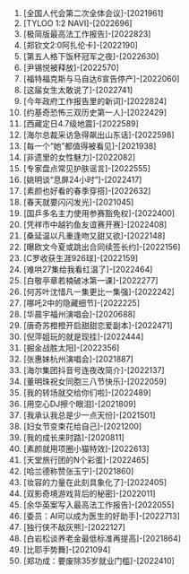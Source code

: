 
1. [全国人代会第二次全体会议]-[2021961]
1. [TYLOO 1:2 NAVI]-[2022696]
1. [极简版最高法工作报告]-[2022823]
1. [郑钦文2:0阿扎伦卡]-[2022190]
1. [第五人格下饭杯冠军之夜]-[2022630]
1. [尹锡悦被释放]-[2022570]
1. [福特福克斯与马自达6宣告停产]-[2022060]
1. [这届女生太敢说了]-[2022741]
1. [今年政府工作报告里的新词]-[2022824]
1. [约基奇恐怖三双历史第一人]-[2022429]
1. [西藏定日4.7级地震]-[2022589]
1. [海尔总裁采访急得飙出山东话]-[2022598]
1. [每一个“她”都值得被看见]-[2021938]
1. [非遗里的女性魅力]-[2022082]
1. [专家盘点常见护肤谣言]-[2022555]
1. [姚明谈“息屏24小时”]-[2022417]
1. [素颜也好看的春季穿搭]-[2022632]
1. [春天就要闪闪发光]-[2021045]
1. [国乒多名主力使用参赛豁免权]-[2022400]
1. [凭祥市中越钓鱼友谊赛开赛]-[2022408]
1. [桑延温以凡重逢吻又甜又欲]-[2022148]
1. [曝欧文今夏或跳出合同续签长约]-[2022156]
1. [C罗收获生涯926球]-[2022159]
1. [难哄27集给我看红温了]-[2022464]
1. [白敬亭章若楠破冰第一课]-[2022277]
1. [何苏叶沈惜凡一集更比一集强]-[2022242]
1. [哪吒2中的隐藏细节]-[2022225]
1. [华晨宇福州演唱会]-[2020688]
1. [唐奇苏橙橙开启甜甜恋爱副本]-[2022471]
1. [倪萍姐玩的就是现挂]-[2022444]
1. [掘金战胜太阳]-[2022356]
1. [张惠妹杭州演唱会]-[2021887]
1. [海尔集团抖音号连夜改简介]-[2022137]
1. [董明珠祝女同胞三八节快乐]-[2022059]
1. [我的转场就交给你们啦]-[2022489]
1. [用空心DJ擦个眼泪]-[2021809]
1. [我承认我总是少一点天份]-[2021501]
1. [妇女节变束花给自己]-[2021200]
1. [我的成长来时路]-[2020811]
1. [素颜就用项圈小猫特效]-[2022613]
1. [天堂旅行团的N个彩蛋]-[2022465]
1. [哈兰德称赞张玉宁]-[2021860]
1. [妆容的力量在此刻具象化了]-[2022405]
1. [双影奇境游戏背后的秘密]-[2022011]
1. [余华英案写入最高法工作报告]-[2022055]
1. [委员：AI可以成为医生的好助手]-[2022713]
1. [独行侠不敌灰熊]-[2022127]
1. [白岩松谈养老金最低标准再提高]-[2021864]
1. [比耶手势舞]-[2021094]
1. [郑功成：要废除35岁就业门槛]-[2022410]